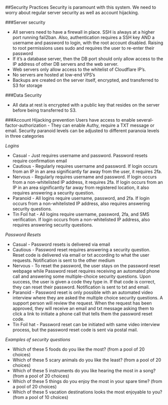 ##Security Practices
Security is paramount with this system. We need to worry about regular server security as well as account hijacking. 

###Server security
* All servers need to have a firewall in place. SSH is always at a higher port running fail2ban. Also, authentication requires a SSH key AND a username and password to login, with the root account disabled. Raising to root permissions uses sudo and requires the user to re-enter their password
* If it’s a database server, then the DB port should only allow access to the IP address of other DB servers and the web server. 
* Web servers only allow access to the whitelist of Cloudflare IP’s. 
* No servers are hosted at low-end VPS’s
* Backups are created on the server itself, encrypted, and transferred to S3 for storage

###Data Security
* All data at rest is encrypted with a public key that resides on the server before being transferred to S3. 

###Account Hijacking prevention
Users have access to enable several-factor-authorization - They can enable Authy, require a TXT message or email. 
Security paranoid levels can be adjusted to different paranoia levels in three categories

*Logins*
* Casual - Just requires username and password. Password resets require confirmation email
* Cautious - Regularly requires username and password. If login occurs from an IP in an area significantly far away from the user, it requires 2fa. 
* Nervous - Regularly requires username and password. If login occurs from a non-whitelisted IP address, it requires 2fa. If login occurs from an IP in an area significantly far away from registered location, it also requires answering a security question. 
* Paranoid - All logins require username, password, and 2fa. If login occurs from a non-whitelisted IP address, also requires answering security questions. 
* Tin Foil hat - All logins require username, password, 2fa, and SMS verification. If login occurs from a non-whitelisted IP address, also requires answering security questions. 


*Password Resets*
* Casual - Password resets is delivered via email
* Cautious - Password reset requires answering a security question. Reset code is delivered via email or txt according to what the user requests. Notification is sent to the other medium
* Nervous - To reset the password, the user stays on the password reset webpage while Password reset requires receiving an automated phone call and answering some multiple-choice security questions. Upon success, the user is given a code they type in. If that code is correct, they can reset their password. Notification is sent to txt and email.
* Paranoid - Password reset is only possible with an automated video interview where they are asked the multiple choice security questions. A support person will review the request. When the request has been approved, they will receive an email and txt message asking them to click a link to initiate a phone call that tells them the password reset code. 
* Tin Foil hat - Password reset can be initiated with same video interview process, but the password reset code is sent via postal mail. 

*Examples of security questions*
* Which of these 5 foods do you like the most? (from a pool of 20 choices)
* Which of these 5 scary animals do you like the least? (from a pool of 20 choices)
* Which of these 5 instruments do you like hearing the most in a song? (from a pool of 20 choices)
* Which of these 5 things do you enjoy the most in your spare time? (from a pool of 20 choices)
* Which of these 5 vacation destinations looks the most enjoyable to you? (from a pool of 10 choices)



